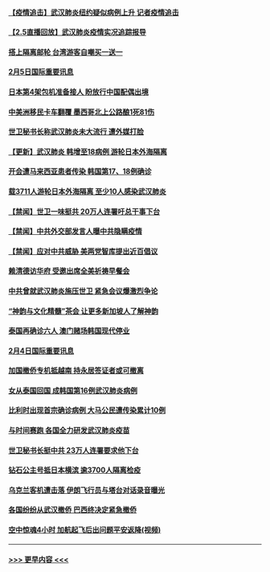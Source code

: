 #### [【疫情追击】武汉肺炎纽约疑似病例上升 记者疫情追击](../pages/prog202/a102770000.md?t=02060044) 
#### [【2.5直播回放】武汉肺炎疫情实况追踪报导](../pages/prog202/a102769913.md?t=02060044) 
#### [搭上隔离邮轮 台湾游客自嘲买一送一](../pages/prog202/a102769845.md?t=02060044) 
#### [2月5日国际重要讯息](../pages/prog202/a102769821.md?t=02060044) 
#### [日本第4架包机准备接人 盼放行中国配偶出境](../pages/prog202/a102769765.md?t=02060044) 
#### [中美洲移民卡车翻覆 墨西哥北上公路酿1死81伤](../pages/prog202/a102769703.md?t=02060044) 
#### [世卫秘书长称武汉肺炎未大流行 遭外媒打脸](../pages/prog202/a102769679.md?t=02060044) 
#### [【更新】武汉肺炎 韩增至18病例 游轮日本外海隔离](../pages/prog202/a102758911.md?t=02060044) 
#### [开会遭马来西亚患者传染 韩国第17、18例确诊](../pages/prog202/a102769600.md?t=02060044) 
#### [载3711人游轮日本外海隔离 至少10人感染武汉肺炎](../pages/prog202/a102769538.md?t=02060044) 
#### [【禁闻】世卫一味挺共 20万人连署吁总干事下台](../pages/prog202/a102769445.md?t=02060044) 
#### [【禁闻】中共外交部发言人曝中共隐瞒疫情](../pages/prog202/a102769400.md?t=02060044) 
#### [【禁闻】应对中共威胁 美两党智库提出近百倡议](../pages/prog202/a102769357.md?t=02060044) 
#### [赖清德访华府  受邀出席全美祈祷早餐会](../pages/prog202/a102769350.md?t=02060044) 
#### [中共曾就武汉肺炎施压世卫 紧急会议爆激烈争论](../pages/prog202/a102769312.md?t=02060044) 
#### [“神韵与文化精髓”茶会 让更多新加坡人了解神韵](../pages/prog202/a102769286.md?t=02060044) 
#### [泰国再确诊六人 澳门赌场韩国现代停业](../pages/prog202/a102769239.md?t=02060044) 
#### [2月4日国际重要讯息](../pages/prog202/a102768884.md?t=02060044) 
#### [加国撤侨专机抵越南 持永居签证者或可撤离](../pages/prog202/a102768877.md?t=02060044) 
#### [女从泰国回国 成韩国第16例武汉肺炎病例](../pages/prog202/a102768669.md?t=02060044) 
#### [比利时出现首宗确诊病例 大马公民遭传染累计10例](../pages/prog202/a102768824.md?t=02060044) 
#### [与时间赛跑 各国全力研发武汉肺炎疫苗](../pages/prog202/a102768738.md?t=02060044) 
#### [世卫秘书长挺中共 23万人连署要求他下台](../pages/prog202/a102768717.md?t=02060044) 
#### [钻石公主号抵日本横滨 逾3700人隔离检疫](../pages/prog202/a102768714.md?t=02060044) 
#### [乌克兰客机遭击落 伊朗飞行员与塔台对话录音曝光](../pages/prog202/a102768645.md?t=02060044) 
#### [各国纷纷从武汉撤侨 巴西终决定紧急撤侨](../pages/prog202/a102768630.md?t=02060044) 
#### [空中惊魂4小时 加航起飞后出问题平安返降(视频)](../pages/prog202/a102768601.md?t=02060044) 

----
#### [ >>> 更早内容 <<< ](../indexes/prog202-earlier.md)
